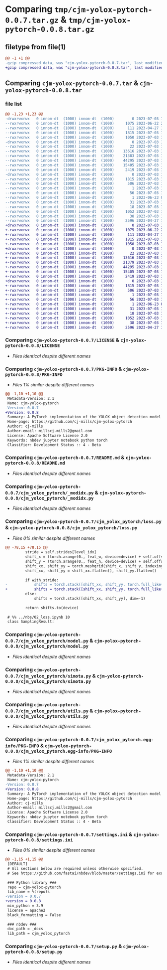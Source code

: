 # Comparing `tmp/cjm-yolox-pytorch-0.0.7.tar.gz` & `tmp/cjm-yolox-pytorch-0.0.8.tar.gz`

## filetype from file(1)

```diff
@@ -1 +1 @@
-gzip compressed data, was "cjm-yolox-pytorch-0.0.7.tar", last modified: Mon Jul  3 19:10:22 2023, max compression
+gzip compressed data, was "cjm-yolox-pytorch-0.0.8.tar", last modified: Mon Jul  3 19:12:06 2023, max compression
```

## Comparing `cjm-yolox-pytorch-0.0.7.tar` & `cjm-yolox-pytorch-0.0.8.tar`

### file list

```diff
@@ -1,23 +1,23 @@
-drwxrwxrwx   0 innom-dt  (1000) innom-dt  (1000)        0 2023-07-03 19:10:22.533817 cjm-yolox-pytorch-0.0.7/
--rwxrwxrwx   0 innom-dt  (1000) innom-dt  (1000)     1075 2023-06-22 23:01:16.000000 cjm-yolox-pytorch-0.0.7/LICENSE
--rwxrwxrwx   0 innom-dt  (1000) innom-dt  (1000)      111 2023-04-27 10:12:58.000000 cjm-yolox-pytorch-0.0.7/MANIFEST.in
--rwxrwxrwx   0 innom-dt  (1000) innom-dt  (1000)     1815 2023-07-03 19:10:22.533657 cjm-yolox-pytorch-0.0.7/PKG-INFO
--rwxrwxrwx   0 innom-dt  (1000) innom-dt  (1000)     1050 2023-07-03 18:20:50.000000 cjm-yolox-pytorch-0.0.7/README.md
-drwxrwxrwx   0 innom-dt  (1000) innom-dt  (1000)        0 2023-07-03 19:10:22.531100 cjm-yolox-pytorch-0.0.7/cjm_yolox_pytorch/
--rwxrwxrwx   0 innom-dt  (1000) innom-dt  (1000)       22 2023-07-03 19:09:50.000000 cjm-yolox-pytorch-0.0.7/cjm_yolox_pytorch/__init__.py
--rwxrwxrwx   0 innom-dt  (1000) innom-dt  (1000)    13616 2023-07-03 19:09:50.000000 cjm-yolox-pytorch-0.0.7/cjm_yolox_pytorch/_modidx.py
--rwxrwxrwx   0 innom-dt  (1000) innom-dt  (1000)    21383 2023-07-03 19:09:50.000000 cjm-yolox-pytorch-0.0.7/cjm_yolox_pytorch/loss.py
--rwxrwxrwx   0 innom-dt  (1000) innom-dt  (1000)    44295 2023-07-03 19:09:50.000000 cjm-yolox-pytorch-0.0.7/cjm_yolox_pytorch/model.py
--rwxrwxrwx   0 innom-dt  (1000) innom-dt  (1000)    15405 2023-07-03 19:09:50.000000 cjm-yolox-pytorch-0.0.7/cjm_yolox_pytorch/simota.py
--rwxrwxrwx   0 innom-dt  (1000) innom-dt  (1000)     2419 2023-07-03 19:09:50.000000 cjm-yolox-pytorch-0.0.7/cjm_yolox_pytorch/utils.py
-drwxrwxrwx   0 innom-dt  (1000) innom-dt  (1000)        0 2023-07-03 19:10:22.533320 cjm-yolox-pytorch-0.0.7/cjm_yolox_pytorch.egg-info/
--rwxrwxrwx   0 innom-dt  (1000) innom-dt  (1000)     1815 2023-07-03 19:10:22.000000 cjm-yolox-pytorch-0.0.7/cjm_yolox_pytorch.egg-info/PKG-INFO
--rwxrwxrwx   0 innom-dt  (1000) innom-dt  (1000)      506 2023-07-03 19:10:22.000000 cjm-yolox-pytorch-0.0.7/cjm_yolox_pytorch.egg-info/SOURCES.txt
--rwxrwxrwx   0 innom-dt  (1000) innom-dt  (1000)        1 2023-07-03 19:10:22.000000 cjm-yolox-pytorch-0.0.7/cjm_yolox_pytorch.egg-info/dependency_links.txt
--rwxrwxrwx   0 innom-dt  (1000) innom-dt  (1000)       56 2023-07-03 19:10:22.000000 cjm-yolox-pytorch-0.0.7/cjm_yolox_pytorch.egg-info/entry_points.txt
--rwxrwxrwx   0 innom-dt  (1000) innom-dt  (1000)        1 2023-06-23 01:14:13.000000 cjm-yolox-pytorch-0.0.7/cjm_yolox_pytorch.egg-info/not-zip-safe
--rwxrwxrwx   0 innom-dt  (1000) innom-dt  (1000)       31 2023-07-03 19:10:22.000000 cjm-yolox-pytorch-0.0.7/cjm_yolox_pytorch.egg-info/requires.txt
--rwxrwxrwx   0 innom-dt  (1000) innom-dt  (1000)       18 2023-07-03 19:10:22.000000 cjm-yolox-pytorch-0.0.7/cjm_yolox_pytorch.egg-info/top_level.txt
--rwxrwxrwx   0 innom-dt  (1000) innom-dt  (1000)     1052 2023-07-03 19:09:02.000000 cjm-yolox-pytorch-0.0.7/settings.ini
--rwxrwxrwx   0 innom-dt  (1000) innom-dt  (1000)       38 2023-07-03 19:10:22.533867 cjm-yolox-pytorch-0.0.7/setup.cfg
--rwxrwxrwx   0 innom-dt  (1000) innom-dt  (1000)     2596 2023-04-27 10:12:58.000000 cjm-yolox-pytorch-0.0.7/setup.py
+drwxrwxrwx   0 innom-dt  (1000) innom-dt  (1000)        0 2023-07-03 19:12:06.956851 cjm-yolox-pytorch-0.0.8/
+-rwxrwxrwx   0 innom-dt  (1000) innom-dt  (1000)     1075 2023-06-22 23:01:16.000000 cjm-yolox-pytorch-0.0.8/LICENSE
+-rwxrwxrwx   0 innom-dt  (1000) innom-dt  (1000)      111 2023-04-27 10:12:58.000000 cjm-yolox-pytorch-0.0.8/MANIFEST.in
+-rwxrwxrwx   0 innom-dt  (1000) innom-dt  (1000)     1815 2023-07-03 19:12:06.956696 cjm-yolox-pytorch-0.0.8/PKG-INFO
+-rwxrwxrwx   0 innom-dt  (1000) innom-dt  (1000)     1050 2023-07-03 18:20:50.000000 cjm-yolox-pytorch-0.0.8/README.md
+drwxrwxrwx   0 innom-dt  (1000) innom-dt  (1000)        0 2023-07-03 19:12:06.954098 cjm-yolox-pytorch-0.0.8/cjm_yolox_pytorch/
+-rwxrwxrwx   0 innom-dt  (1000) innom-dt  (1000)       22 2023-07-03 19:11:47.000000 cjm-yolox-pytorch-0.0.8/cjm_yolox_pytorch/__init__.py
+-rwxrwxrwx   0 innom-dt  (1000) innom-dt  (1000)    13616 2023-07-03 19:11:47.000000 cjm-yolox-pytorch-0.0.8/cjm_yolox_pytorch/_modidx.py
+-rwxrwxrwx   0 innom-dt  (1000) innom-dt  (1000)    21379 2023-07-03 19:11:47.000000 cjm-yolox-pytorch-0.0.8/cjm_yolox_pytorch/loss.py
+-rwxrwxrwx   0 innom-dt  (1000) innom-dt  (1000)    44295 2023-07-03 19:11:47.000000 cjm-yolox-pytorch-0.0.8/cjm_yolox_pytorch/model.py
+-rwxrwxrwx   0 innom-dt  (1000) innom-dt  (1000)    15405 2023-07-03 19:11:47.000000 cjm-yolox-pytorch-0.0.8/cjm_yolox_pytorch/simota.py
+-rwxrwxrwx   0 innom-dt  (1000) innom-dt  (1000)     2419 2023-07-03 19:11:47.000000 cjm-yolox-pytorch-0.0.8/cjm_yolox_pytorch/utils.py
+drwxrwxrwx   0 innom-dt  (1000) innom-dt  (1000)        0 2023-07-03 19:12:06.956349 cjm-yolox-pytorch-0.0.8/cjm_yolox_pytorch.egg-info/
+-rwxrwxrwx   0 innom-dt  (1000) innom-dt  (1000)     1815 2023-07-03 19:12:06.000000 cjm-yolox-pytorch-0.0.8/cjm_yolox_pytorch.egg-info/PKG-INFO
+-rwxrwxrwx   0 innom-dt  (1000) innom-dt  (1000)      506 2023-07-03 19:12:06.000000 cjm-yolox-pytorch-0.0.8/cjm_yolox_pytorch.egg-info/SOURCES.txt
+-rwxrwxrwx   0 innom-dt  (1000) innom-dt  (1000)        1 2023-07-03 19:12:06.000000 cjm-yolox-pytorch-0.0.8/cjm_yolox_pytorch.egg-info/dependency_links.txt
+-rwxrwxrwx   0 innom-dt  (1000) innom-dt  (1000)       56 2023-07-03 19:12:06.000000 cjm-yolox-pytorch-0.0.8/cjm_yolox_pytorch.egg-info/entry_points.txt
+-rwxrwxrwx   0 innom-dt  (1000) innom-dt  (1000)        1 2023-06-23 01:14:13.000000 cjm-yolox-pytorch-0.0.8/cjm_yolox_pytorch.egg-info/not-zip-safe
+-rwxrwxrwx   0 innom-dt  (1000) innom-dt  (1000)       31 2023-07-03 19:12:06.000000 cjm-yolox-pytorch-0.0.8/cjm_yolox_pytorch.egg-info/requires.txt
+-rwxrwxrwx   0 innom-dt  (1000) innom-dt  (1000)       18 2023-07-03 19:12:06.000000 cjm-yolox-pytorch-0.0.8/cjm_yolox_pytorch.egg-info/top_level.txt
+-rwxrwxrwx   0 innom-dt  (1000) innom-dt  (1000)     1052 2023-07-03 19:11:35.000000 cjm-yolox-pytorch-0.0.8/settings.ini
+-rwxrwxrwx   0 innom-dt  (1000) innom-dt  (1000)       38 2023-07-03 19:12:06.956927 cjm-yolox-pytorch-0.0.8/setup.cfg
+-rwxrwxrwx   0 innom-dt  (1000) innom-dt  (1000)     2596 2023-04-27 10:12:58.000000 cjm-yolox-pytorch-0.0.8/setup.py
```

### Comparing `cjm-yolox-pytorch-0.0.7/LICENSE` & `cjm-yolox-pytorch-0.0.8/LICENSE`

 * *Files identical despite different names*

### Comparing `cjm-yolox-pytorch-0.0.7/PKG-INFO` & `cjm-yolox-pytorch-0.0.8/PKG-INFO`

 * *Files 1% similar despite different names*

```diff
@@ -1,10 +1,10 @@
 Metadata-Version: 2.1
 Name: cjm-yolox-pytorch
-Version: 0.0.7
+Version: 0.0.8
 Summary: A PyTorch implementation of the YOLOX object detection model based on the mmdetection implementation.
 Home-page: https://github.com/cj-mills/cjm-yolox-pytorch
 Author: cj-mills
 Author-email: millscj.mills2@gmail.com
 License: Apache Software License 2.0
 Keywords: nbdev jupyter notebook python torch
 Classifier: Development Status :: 4 - Beta
```

### Comparing `cjm-yolox-pytorch-0.0.7/README.md` & `cjm-yolox-pytorch-0.0.8/README.md`

 * *Files identical despite different names*

### Comparing `cjm-yolox-pytorch-0.0.7/cjm_yolox_pytorch/_modidx.py` & `cjm-yolox-pytorch-0.0.8/cjm_yolox_pytorch/_modidx.py`

 * *Files identical despite different names*

### Comparing `cjm-yolox-pytorch-0.0.7/cjm_yolox_pytorch/loss.py` & `cjm-yolox-pytorch-0.0.8/cjm_yolox_pytorch/loss.py`

 * *Files 0% similar despite different names*

```diff
@@ -78,15 +78,15 @@
         stride = self.strides[level_idx]
         shift_x = (torch.arange(0., feat_w, device=device) + self.offset) * stride
         shift_y = (torch.arange(0., feat_h, device=device) + self.offset) * stride
         shift_xx, shift_yy = torch.meshgrid(shift_x, shift_y, indexing='xy')
         shift_xx, shift_yy = shift_xx.flatten(), shift_yy.flatten()
 
         if with_stride:
-            shifts = torch.stack([shift_xx, shift_yy, torch.full_like(shift_xx, stride_w), torch.full_like(shift_yy, stride_h)], dim=-1)
+            shifts = torch.stack([shift_xx, shift_yy, torch.full_like(shift_xx, stride), torch.full_like(shift_yy, stride)], dim=-1)
         else:
             shifts = torch.stack([shift_xx, shift_yy], dim=-1)
         
         return shifts.to(device)
 
 # %% ../nbs/02_loss.ipynb 10
 class SamplingResult:
```

### Comparing `cjm-yolox-pytorch-0.0.7/cjm_yolox_pytorch/model.py` & `cjm-yolox-pytorch-0.0.8/cjm_yolox_pytorch/model.py`

 * *Files identical despite different names*

### Comparing `cjm-yolox-pytorch-0.0.7/cjm_yolox_pytorch/simota.py` & `cjm-yolox-pytorch-0.0.8/cjm_yolox_pytorch/simota.py`

 * *Files identical despite different names*

### Comparing `cjm-yolox-pytorch-0.0.7/cjm_yolox_pytorch/utils.py` & `cjm-yolox-pytorch-0.0.8/cjm_yolox_pytorch/utils.py`

 * *Files identical despite different names*

### Comparing `cjm-yolox-pytorch-0.0.7/cjm_yolox_pytorch.egg-info/PKG-INFO` & `cjm-yolox-pytorch-0.0.8/cjm_yolox_pytorch.egg-info/PKG-INFO`

 * *Files 1% similar despite different names*

```diff
@@ -1,10 +1,10 @@
 Metadata-Version: 2.1
 Name: cjm-yolox-pytorch
-Version: 0.0.7
+Version: 0.0.8
 Summary: A PyTorch implementation of the YOLOX object detection model based on the mmdetection implementation.
 Home-page: https://github.com/cj-mills/cjm-yolox-pytorch
 Author: cj-mills
 Author-email: millscj.mills2@gmail.com
 License: Apache Software License 2.0
 Keywords: nbdev jupyter notebook python torch
 Classifier: Development Status :: 4 - Beta
```

### Comparing `cjm-yolox-pytorch-0.0.7/settings.ini` & `cjm-yolox-pytorch-0.0.8/settings.ini`

 * *Files 0% similar despite different names*

```diff
@@ -1,15 +1,15 @@
 [DEFAULT]
 # All sections below are required unless otherwise specified.
 # See https://github.com/fastai/nbdev/blob/master/settings.ini for examples.
 
 ### Python library ###
 repo = cjm-yolox-pytorch
 lib_name = %(repo)s
-version = 0.0.7
+version = 0.0.8
 min_python = 3.9
 license = apache2
 black_formatting = False
 
 ### nbdev ###
 doc_path = _docs
 lib_path = cjm_yolox_pytorch
```

### Comparing `cjm-yolox-pytorch-0.0.7/setup.py` & `cjm-yolox-pytorch-0.0.8/setup.py`

 * *Files identical despite different names*

